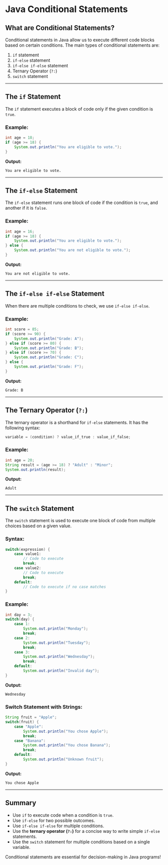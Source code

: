 # Java Conditional Statements

## What are Conditional Statements?

Conditional statements in Java allow us to execute different code blocks based on certain conditions. The main types of conditional statements are:

1. `if` statement
2. `if-else` statement
3. `if-else if-else` statement
4. Ternary Operator (`?:`)
5. `switch` statement

---

## The `if` Statement

The `if` statement executes a block of code only if the given condition is `true`.

### Example:

```java
int age = 18;
if (age >= 18) {
    System.out.println("You are eligible to vote.");
}
```

**Output:**

```
You are eligible to vote.
```

---

## The `if-else` Statement

The `if-else` statement runs one block of code if the condition is `true`, and another if it is `false`.

### Example:

```java
int age = 16;
if (age >= 18) {
    System.out.println("You are eligible to vote.");
} else {
    System.out.println("You are not eligible to vote.");
}
```

**Output:**

```
You are not eligible to vote.
```

---

## The `if-else if-else` Statement

When there are multiple conditions to check, we use `if-else if-else`.

### Example:

```java
int score = 85;
if (score >= 90) {
    System.out.println("Grade: A");
} else if (score >= 80) {
    System.out.println("Grade: B");
} else if (score >= 70) {
    System.out.println("Grade: C");
} else {
    System.out.println("Grade: F");
}
```

**Output:**

```
Grade: B
```

---

## The Ternary Operator (`?:`)

The ternary operator is a shorthand for `if-else` statements. It has the following syntax:

```java
variable = (condition) ? value_if_true : value_if_false;
```

### Example:

```java
int age = 20;
String result = (age >= 18) ? "Adult" : "Minor";
System.out.println(result);
```

**Output:**

```
Adult
```

---

## The `switch` Statement

The `switch` statement is used to execute one block of code from multiple choices based on a given value.

### Syntax:

```java
switch(expression) {
    case value1:
        // Code to execute
        break;
    case value2:
        // Code to execute
        break;
    default:
        // Code to execute if no case matches
}
```

### Example:

```java
int day = 3;
switch(day) {
    case 1:
        System.out.println("Monday");
        break;
    case 2:
        System.out.println("Tuesday");
        break;
    case 3:
        System.out.println("Wednesday");
        break;
    default:
        System.out.println("Invalid day");
}
```

**Output:**

```
Wednesday
```

### Switch Statement with Strings:

```java
String fruit = "Apple";
switch(fruit) {
    case "Apple":
        System.out.println("You chose Apple");
        break;
    case "Banana":
        System.out.println("You chose Banana");
        break;
    default:
        System.out.println("Unknown fruit");
}
```

**Output:**

```
You chose Apple
```

---

## Summary

- Use `if` to execute code when a condition is `true`.
- Use `if-else` for two possible outcomes.
- Use `if-else if-else` for multiple conditions.
- Use the **ternary operator (`?:`)** for a concise way to write simple `if-else` statements.
- Use the `switch` statement for multiple conditions based on a single variable.

Conditional statements are essential for decision-making in Java programs!
